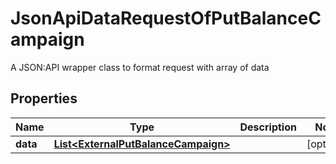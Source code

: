 

# JsonApiDataRequestOfPutBalanceCampaign

A JSON:API wrapper class to format request with array of data

## Properties

Name | Type | Description | Notes
------------ | ------------- | ------------- | -------------
**data** | [**List&lt;ExternalPutBalanceCampaign&gt;**](ExternalPutBalanceCampaign.md) |  |  [optional]



